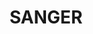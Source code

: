 ---
lastmod: '2025-04-06T06:05:20+00:00'
latitude: -35.66888015
layout: suburb
longitude: 146.1393372
postcode: '2646'
state: NSW
title: SANGER
url: /nsw/sanger/
---